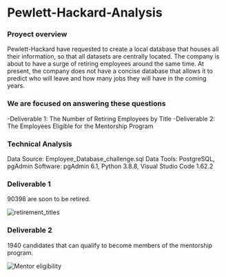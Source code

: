 # Pewlett-Hackard-Analysis
### Proyect overview
Pewlett-Hackard have requested to create a local database that houses all their information, so that all datasets are centrally located. The company is about to have a surge of retiring employees around the same time. At present, the company does not have a concise database that allows it to predict who will leave and how many jobs they will have in the coming years.

### We are focused on answering these questions
-Deliverable 1: The Number of Retiring Employees by Title
-Deliverable 2: The Employees Eligible for the Mentorship Program

### Technical Analysis
Data Source: 
Employee_Database_challenge.sql
Data Tools: PostgreSQL, pgAdmin
Software: pgAdmin 6.1, Python 3.8.8, Visual Studio Code 1.62.2

### Deliverable 1

90398 are soon to be retired.

![retirement_titles](https://user-images.githubusercontent.com/88118587/145775116-6987b636-ef80-4ed2-996d-e635e8db1abe.PNG)



### Deliverable 2
1940 candidates that can qualify to become members of the mentorship program.

![Mentor eligibility](https://user-images.githubusercontent.com/88118587/145773193-ce8bffc0-9300-4398-a41e-428640face14.PNG)
